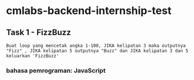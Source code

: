 # cmlabs-backend-internship-test

## Task 1 - FizzBuzz
    Buat loop yang mencetak angka 1-100, JIKA kelipatan 3 maka outputnya "Fizz" , JIKA kelipatan 5 outputnya "Buzz" dan JIKA kelipatan 3 dan 5 keluarkan 'FizzBuzz'
###  bahasa pemrograman: JavaScript